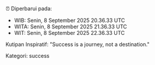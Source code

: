 ⏰ Diperbarui pada:
- WIB: Senin, 8 September 2025 20.36.33 UTC
- WITA: Senin, 8 September 2025 21.36.33 UTC
- WIT: Senin, 8 September 2025 22.36.33 UTC

Kutipan Inspiratif:
"Success is a journey, not a destination."


Kategori: success

